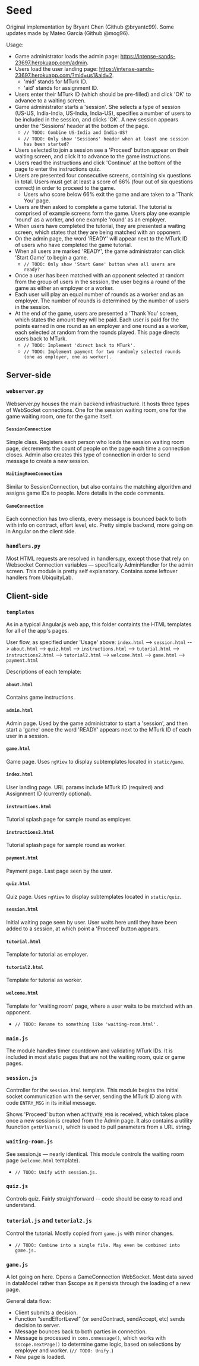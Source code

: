 # Seed
Original implementation by Bryant Chen (Github @bryantc99). Some updates made by Mateo Garcia (Github @mog96).

Usage:
- Game administrator loads the admin page: https://intense-sands-23697.herokuapp.com/admin.
- Users load the user landing page: https://intense-sands-23697.herokuapp.com/?mid=us1&aid=2.
  - 'mid' stands for MTurk ID.
  - 'aid' stands for assignment ID.
- Users enter their MTurk ID (which should be pre-filled) and click 'OK' to advance to a waiting screen.
- Game administrator starts a 'session'. She selects a type of session (US-US, India-India, US-India, India-US), specifies a number of users to be included in the session, and clicks 'OK'. A new session appears under the 'Sessions' header at the bottom of the page.
  - `// TODO: Combine US-India and India-US?`
  - `// TODO: Only show 'Sessions' header when at least one session has been started?`
- Users selected to join a session see a 'Proceed' button appear on their waiting screen, and click it to advance to the game instructions.
- Users read the instructions and click 'Continue' at the bottom of the page to enter the instructions quiz.
- Users are presented four consecutive screens, containing six questions in total. Users must get at least a score of 66% (four out of six questions correct) in order to proceed to the game.
  - Users who score below 66% exit the game and are taken to a 'Thank You' page.
- Users are then asked to complete a game tutorial. The tutorial is comprised of example screens form the game. Users play one example 'round' as a worker, and one example 'round' as an employer.
- When users have completed the tutorial, they are presented a waiting screen, which states that they are being matched with an opponent.
- On the admin page, the word 'READY' will appear next to the MTurk ID of users who have completed the game tutorial.
- When all users are marked 'READY', the game administrator can click 'Start Game' to begin a game.
  - `// TODO: Only show 'Start Game' button when all users are ready?`
- Once a user has been matched with an opponent selected at random from the group of users in the session, the user begins a round of the game as either an employer or a worker.
- Each user will play an equal number of rounds as a worker and as an employer. The number of rounds is determined by the number of users in the session.
- At the end of the game, users are presented a 'Thank You' screen, which states the amount they will be paid. Each user is paid for the points earned in one round as an employer and one round as a worker, each selected at random from the rounds played. This page directs users back to MTurk.
  - `// TODO: Implement 'direct back to MTurk'.`
  - `// TODO: Implement payment for two randomly selected rounds (one as employer, one as worker).`

## Server-side
### `webserver.py`
Webserver.py houses the main backend infrastructure. It hosts three types of WebSocket connections. One for the session waiting room, one for the game waiting room, one for the game itself.

#### `SessionConnection`
Simple class. Registers each person who loads the session waiting room page, decrements the count of people on the page each time a connection closes. Admin also creates this type of connection in order to send message to create a new session.

#### `WaitingRoomConnection`
Similar to SessionConnection, but also contains the matching algorithm and assigns game IDs to people. More details in the code comments.

#### `GameConnection`
Each connection has two clients, every message is bounced back to both with info on contract, effort level, etc. Pretty simple backend, more going on in Angular on the client side.

### `handlers.py`
Most HTML requests are resolved in handlers.py, except those that rely on Websocket Connection variables — specifically AdminHandler for the admin screen. This module is pretty self explanatory. Contains some leftover handlers from UbiquityLab.


## Client-side
### `templates`
As in a typical Angular.js web app, this folder containts the HTML templates for all of the app's pages.

User flow, as specified under 'Usage' above:
`index.html` --> `session.html` --> `about.html` --> `quiz.html` --> `instructions.html` --> `tutorial.html` --> `instructions2.html` --> `tutorial2.html` --> `welcome.html` --> `game.html` --> `payment.html`

Descriptions of each template:
#### `about.html`
Contains game instructions.
#### `admin.html`
Admin page. Used by the game administrator to start a 'session', and then start a 'game' once the word 'READY' appears next to the MTurk ID of each user in a session.
#### `game.html`
Game page. Uses `ngView` to display subtemplates located in `static/game`.
#### `index.html`
User landing page. URL params include MTurk ID (required) and Assignment ID (currently optional).
#### `instructions.html`
Tutorial splash page for sample round as employer.
#### `instructions2.html`
Tutorial splash page for sample round as worker.
#### `payment.html`
Payment page. Last page seen by the user.
#### `quiz.html`
Quiz page. Uses `ngView` to display subtemplates located in `static/quiz`.
#### `session.html`
Initial waiting page seen by user. User waits here until they have been added to a session, at which point a 'Proceed' button appears.
#### `tutorial.html`
Template for tutorial as employer.
#### `tutorial2.html`
Template for tutorial as worker.
#### `welcome.html`
Template for 'waiting room' page, where a user waits to be matched with an opponent.
  - `// TODO: Rename to something like 'waiting-room.html'.`

### `main.js`
The module handles timer countdown and validating MTurk IDs. It is included in most static pages that are not the waiting room, quiz or game pages.

### `session.js`
Controller for the `session.html` template. This module begins the initial socket communication with the server, sending the MTurk ID along with code `ENTRY_MSG` in its initial message.

Shows 'Proceed' button when `ACTIVATE_MSG` is received, which takes place once a new session is created from the Admin page. It also contains a utility fuunction `getUrlVars()`, which is used to pull parameters from a URL string.

### `waiting-room.js`
See session.js — nearly identical. This module controls the waiting room page (`welcome.html` template).
  - `// TODO: Unify with session.js.`

### `quiz.js`
Controls quiz. Fairly straightforward -- code should be easy to read and understand.

### `tutorial.js` and `tutorial2.js`
Control the tutorial. Mostly copied from `game.js` with minor changes.
  - `// TODO: Combine into a single file. May even be combined into game.js.`

### `game.js`
A lot going on here. Opens a GameConnection WebSocket. Most data saved in dataModel rather than $scope as it persists through the loading of a new page.

General data flow:
-	Client submits a decision.
-	Function “sendEffortLevel” (or sendContract, sendAccept, etc) sends decision to server.
-	Message bounces back to both parties in connection.
-	Message is processed in `conn.onmessage()`, which works with `$scope.nextPage()` to determine game logic, based on selections by employer and worker. (`// TODO: Unify.`)
- New page is loaded.